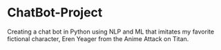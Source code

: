 # ChatBot-Project
Creating a chat bot in Python using NLP and ML that imitates my favorite fictional character, Eren Yeager from the Anime Attack on Titan.
